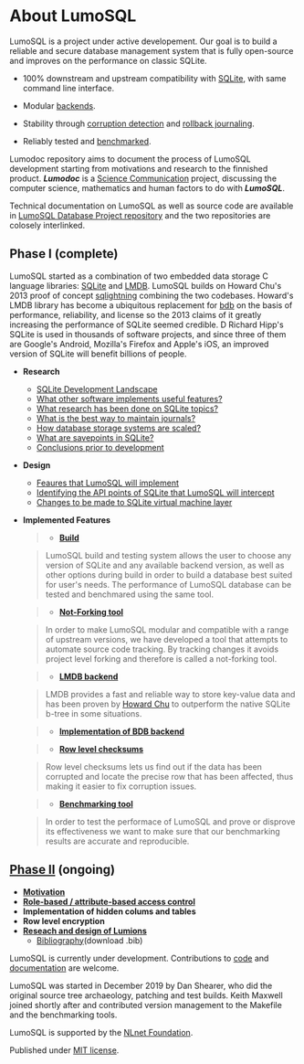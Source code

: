 <!-- SPDX-License-Identifier: AGPL-3.0-only -->
<!-- SPDX-FileCopyrightText: 2020 The LumoSQL Authors, 2019 Oracle -->
<!-- SPDX-ArtifactOfProjectName: LumoSQL -->
<!-- SPDX-FileType: Documentation -->
<!-- SPDX-FileComment: Original by Dan Shearer, 2020 -->

# About LumoSQL

LumoSQL is a project under active developement. Our goal is to build a reliable and secure database management system that is fully open-source and improves on the performance on classic SQLite. 

* 100% downstream and upstream compatibility with [SQLite](https://sqlite.org), with same command line interface.

* Modular [backends](./backends.md).

* Stability through [corruption detection](./lumo-corruption-detection-and-magic.md) and [rollback journaling](./WALs.md).

* Reliably tested and [benchmarked](./3.3-benchmarking.md). 



Lumodoc repository aims to document the process of LumoSQL development starting from motivations and research to the finnished product. ***Lumodoc*** is a [Science Communication](https://en.wikipedia.org/wiki/Science_communication) project, discussing the computer science, mathematics and human factors to do with ***LumoSQL***.

Technical documentation on LumoSQL as well as source code are available in [LumoSQL Database Project repository](https://lumosql.org/src/lumosql/doc/trunk/README.md) and the two repositories are colosely interlinked.


## Phase I (complete) 

LumoSQL started as a combination of two embedded data storage C language libraries: [SQLite](https://sqlite.org) and [LMDB](https://github.com/LMDB/lmdb). LumoSQL builds on Howard Chu's 2013 proof of concept [sqlightning](https://github.com/LMDB/sqlightning) combining the two codebases. Howard's LMDB library has become a ubiquitous replacement for [bdb](https://sleepycat.com/) on the basis of performance, reliability, and license so the 2013 claims of it greatly increasing the performance of SQLite seemed credible. D Richard Hipp's SQLite is used in thousands of software projects, and since three of them are Google's Android, Mozilla's Firefox and Apple's iOS, an improved version of SQLite will benefit billions of people.


* **Research**
 

  - [SQLite Development Landscape](./2.1-development-landscape.md)
  - [What other software implements useful features?](./3.7-relevant-codebases.md)
  - [What research has been done on SQLite topics?](./2.4-relevant-knowledgebase.md)
  - [What is the best way to maintain journals?](./WALs.md)
  - [How database storage systems are scaled?](./online-database-servers.md)
  - [What are savepoints in SQLite?](./what-are-savepoints.md)
  - [Conclusions prior to development](./3.6-development-notes.md)


* **Design**

  - [Feaures that LumoSQL will implement](./1.2-top-features.md) 
  - [Identifying the API points of SQLite that LumoSQL will intercept](./api.md)
  - [Changes to be made to SQLite virtual machine layer](./virtual-machine.md)


*  **Implemented Features**

	> * [**Build**](https://lumosql.org/src/lumosql/doc/trunk/doc/lumo-build-benchmark.md)

	> LumoSQL build and testing system allows the user to choose any version of SQLite and any available backend version, as well as other options during build in order to build a database best suited for user's needs. The performance of LumoSQL database can be tested and benchmared using the same tool.

	> * [**Not-Forking tool**](https://lumosql.org/src/not-forking/doc/trunk/README.md)
	

	> In order to make LumoSQL modular and compatible with a range of upstream versions, we have developed a tool that attempts to automate source code tracking. By tracking changes it avoids project level forking and therefore is called a not-forking tool.

	> * [**LMDB backend**]() 

	> LMDB provides a fast and reliable way to store key-value data and has been proven by [Howard Chu](https://github.com/LMDB/sqlightning) to outperform the native SQLite b-tree in some situations.
 
	> * [**Implementation of BDB backend**](https://lumosql.org/src/lumosql/file?name=doc/lumo-sqlite-bdb-backend.md)

	> * [**Row level checksums**](./lumo-corruption-detection-and-magic.md)

	> Row level checksums lets us find out if the data has been corrupted and locate the precise row that has been affected, thus making it easier to fix corruption issues.

	> * [**Benchmarking tool**](./3.3-benchmarking.md)

	> In order to test the performace of LumoSQL and prove or disprove its effectiveness we want to make sure that our benchmarking results are accurate and reproducible.


## [Phase II](https://lumosql.org/src/lumosql/doc/trunk/doc/LumoSQL-PhaseII-Announce.md) (ongoing)

- [**Motivation**](./lumosql.chat.txt.md)
- [**Role-based / attribute-based access control**](https://lumosql.org/src/lumosql/file?name=doc/rbac-design.md)
- **Implementation of hidden colums and tables**
- **Row level encryption**
- [**Reseach and design of Lumions**](https://lumosql.org/src/lumosql/doc/trunk/doc/rfc/README.md)
  - [Bibliography](../references/lumosql-abe.bib)(download .bib)

LumoSQL is currently under development. Contributions to [code](https://lumosql.org/src/lumosql/file?name=CONTRIBUTING.md) and [documentation](../README.md) are welcome. 


LumoSQL was started in December 2019 by Dan Shearer, who did the original source tree archaeology, patching and test builds. Keith Maxwell joined shortly after and contributed version management to the Makefile and the benchmarking tools. 


LumoSQL is supported by the [NLnet Foundation](https://nlnet.nl/project/LumoSQL/).

Published under [MIT license](./3.2-legal-aspects.md).
